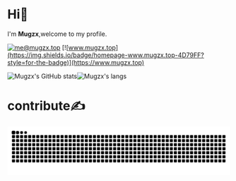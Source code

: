 # Hi👋

I'm **Mugzx**,welcome to my profile.

[![me@mugzx.top](https://img.shields.io/badge/email-me@mugzx.top-4D79FF?style=for-the-badge)](mailto:me@mugzx.top) [![www.mugzx.top](https://img.shields.io/badge/homepage-www.mugzx.top-4D79FF?style=for-the-badge)](https://www.mugzx.top)

<img src="https://github-readme-stats.vercel.app/api?username=mugzx&show_icons=true&hide_border=true&theme=transparent" alt="Mugzx's GitHub stats"><img src="https://github-readme-stats.vercel.app/api/top-langs?username=mugzx&hide=markdown,html&layout=compact&hide_border=true&theme=transparent" alt="Mugzx's langs">

# contribute✍️

<picture>
  <source media="(prefers-color-scheme: dark)" srcset="https://raw.githubusercontent.com/mugzx/mugzx/output/github-contribution-grid-snake-dark.svg">
  <source media="(prefers-color-scheme: light)" srcset="https://raw.githubusercontent.com/mugzx/mugzx/output/github-contribution-grid-snake.svg">
  <img alt="github contribution grid snake animation" src="https://raw.githubusercontent.com/mugzx/mugzx/output/github-contribution-grid-snake.svg">
</picture>
